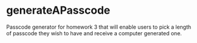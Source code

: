 # generateAPasscode
Passcode generator for homework 3 that will enable users to pick a length of passcode they wish to have and receive a computer generated one.
